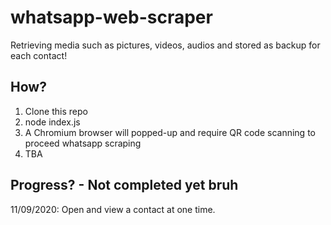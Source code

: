 # whatsapp-web-scraper  
 Retrieving media such as pictures, videos, audios and stored as backup for each contact!  

 ## How?  
 1. Clone this repo  
 2. node index.js  
 3. A Chromium browser will popped-up and require QR code scanning to proceed whatsapp scraping  
 4. TBA  

 ## Progress? - Not completed yet bruh  
 11/09/2020: Open and view a contact at one time.
